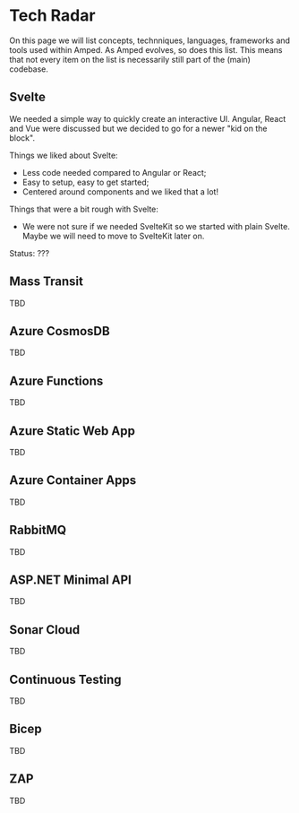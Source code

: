 # Tech Radar

On this page we will list concepts, technniques, languages, frameworks and tools used within Amped. As Amped evolves, so does this list. This means that not every item on the list is necessarily still part of the (main) codebase. 

## Svelte

We needed a simple way to quickly create an interactive UI. Angular, React and Vue were discussed but we decided to go for a newer "kid on the block". 

Things we liked about Svelte:

- Less code needed compared to Angular or React;
- Easy to setup, easy to get started;
- Centered around components and we liked that a lot!

Things that were a bit rough with Svelte:

- We were not sure if we needed SvelteKit so we started with plain Svelte. Maybe we will need to move to SvelteKit later on.

Status:
???

## Mass Transit

TBD

## Azure CosmosDB

TBD

## Azure Functions

TBD

## Azure Static Web App

TBD

## Azure Container Apps

TBD

## RabbitMQ

TBD

## ASP.NET Minimal API

TBD

## Sonar Cloud

TBD

## Continuous Testing

TBD

## Bicep

TBD

## ZAP

TBD
